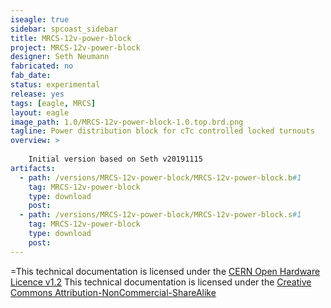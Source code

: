```yaml
---
iseagle: true
sidebar: spcoast_sidebar
title: MRCS-12v-power-block
project: MRCS-12v-power-block
designer: Seth Neumann
fabricated: no
fab_date: 
status: experimental
release: yes
tags: [eagle, MRCS]
layout: eagle
image_path: 1.0/MRCS-12v-power-block-1.0.top.brd.png
tagline: Power distribution block for cTc controlled locked turnouts
overview: >
    
    Initial version based on Seth v20191115
artifacts:
  - path: /versions/MRCS-12v-power-block/MRCS-12v-power-block.b#1
    tag: MRCS-12v-power-block
    type: download
    post: 
  - path: /versions/MRCS-12v-power-block/MRCS-12v-power-block.s#1
    tag: MRCS-12v-power-block
    type: download
    post: 
---
```



=This technical documentation is licensed under the [CERN Open Hardware Licence v1.2](http://www.ohwr.org/attachments/2388/cern_ohl_v_1_2.txt)
This technical documentation is licensed under the [Creative Commons Attribution-NonCommercial-ShareAlike](https://creativecommons.org/licenses/by-nc-sa/3.0/)
